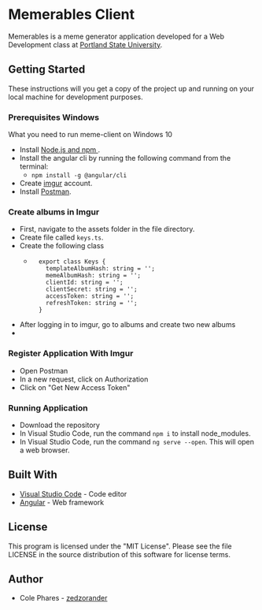 # Memerables Client

Memerables is a meme generator application developed for a Web Development class at [Portland State University](https://www.pdx.edu/).

## Getting Started

These instructions will you get a copy of the project up and running on your local machine for development purposes.

### Prerequisites Windows

What you need to run meme-client on Windows 10

- Install [Node.js and npm ](https://nodejs.org/en/download/).
- Install the angular cli by running the following command from the terminal: 
  - `npm install -g @angular/cli`
- Create [imgur](https://imgur.com/) account.
- Install [Postman](https://www.getpostman.com/apps).

### Create albums in Imgur

- First, navigate to the assets folder in the file directory.
- Create file called `keys.ts`.
- Create the following class 
  - ```
      export class Keys {
        templateAlbumHash: string = '';
        memeAlbumHash: string = '';
        clientId: string = '';
        clientSecret: string = '';
        accessToken: string = '';
        refreshToken: string = '';
      }
    ```
- After logging in to imgur, go to albums and create two new albums
- 

### Register Application With Imgur

- Open Postman
- In a new request, click on Authorization
- Click on "Get New Access Token"

### Running Application

- Download the repository
- In Visual Studio Code, run the command `npm i` to install node_modules.
- In Visual Studio Code, run the command `ng serve --open`. This will open a web browser.

## Built With

- [Visual Studio Code](https://code.visualstudio.com) - Code editor
- [Angular](https://angular.io) - Web framework

## License

This program is licensed under the "MIT License". Please see the file LICENSE in the source distribution of this software for license terms.

## Author

- Cole Phares - [zedzorander](https://github.com/zedzorander)
